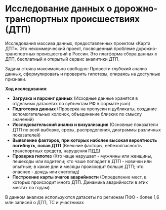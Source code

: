 # Исследование данных о дорожно-транспортных происшествиях (ДТП)

Исследования массива данных, предоставленных проектом «Карта ДТП». Это некоммерческий проект, посвященный проблеме дорожно-транспортных происшествий в России. Это платформа сбора данных о ДТП, бесплатный и открытый сервис аналитики ДТП.

Задача стояла максимально свободно: Провести глубокий анализ данных, сформулировать и проверить гипотезы, опираясь на доступные признаки.

**Ход исследования**:

- **Загрузка и парсинг данных** (Исходные данные хранятся в отдельных датасетах по субъектам РФ в формате json)
- **Подготовка данных** (Проверка на пропуски и дубликаты, создание вспомогательных колонок, объединение близких по смыслу значений) 
- **Исследовательский анализ и визуализация** (Основные показатели ДТП по всей выборке, срезы, распределения, диаграммы различных показателей)
- **Выявление факторов, при которых наболее высокая вероятность погибнуть, попав ДТП** (Внешние факторы, небезолпасность транспортных средств, нарушения ПДД)
- **Проверка гипотез** (Кто чаще нарушает - мужчины или женщины, пешеходы или водители; кто чаше попадает в ДТП - новички или опытные; в какие дни и месяцы происходит больше ДТП; что опаснее - дождь или снегопад)
- **Построение карты очагов аварийности** (Определение мест, в которых происходит много ДТП. Динамика аварийности в этих местах по годам)

В данном анализе используются датасеты по регионам ПФО - более 1,6 млн записей о ДТП, ТС и участниках

